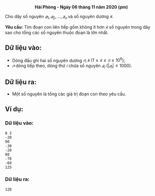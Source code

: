**<center>Hải Phòng - Ngày 06 tháng 11 năm 2020 (pm)</center>**

Cho dãy số nguyên $𝑎_1, 𝑎_2, … , 𝑎_𝑛$ và số nguyên dương $𝑘$.

**Yêu cầu:** Tìm đoạn con liên tiếp gồm không ít hơn $𝑘$ số nguyên trong dãy sao cho tổng các số nguyên thuộc đoạn là lớn nhất.

## Dữ liệu vào:
- Dòng đầu ghi hai số nguyên dương $𝑛, 𝑘\ (1 ≤ 𝑘 ≤ 𝑛 ≤ 10^6)$;
- $𝑛$ dòng tiếp theo, dòng thứ $𝑖$ chứa số nguyên $𝑎_𝑖\ (|𝑎_𝑖| ≤ 1000)$.

## Dữ liệu ra:
- Một số nguyên là tổng các giá trị đoạn con theo yêu cầu.

## Ví dụ:
### Dữ liệu vào:
```
8 3
-20
90
-30
-20
80
-70
-60
125
```

### Dữ liệu ra:
```
120
```
